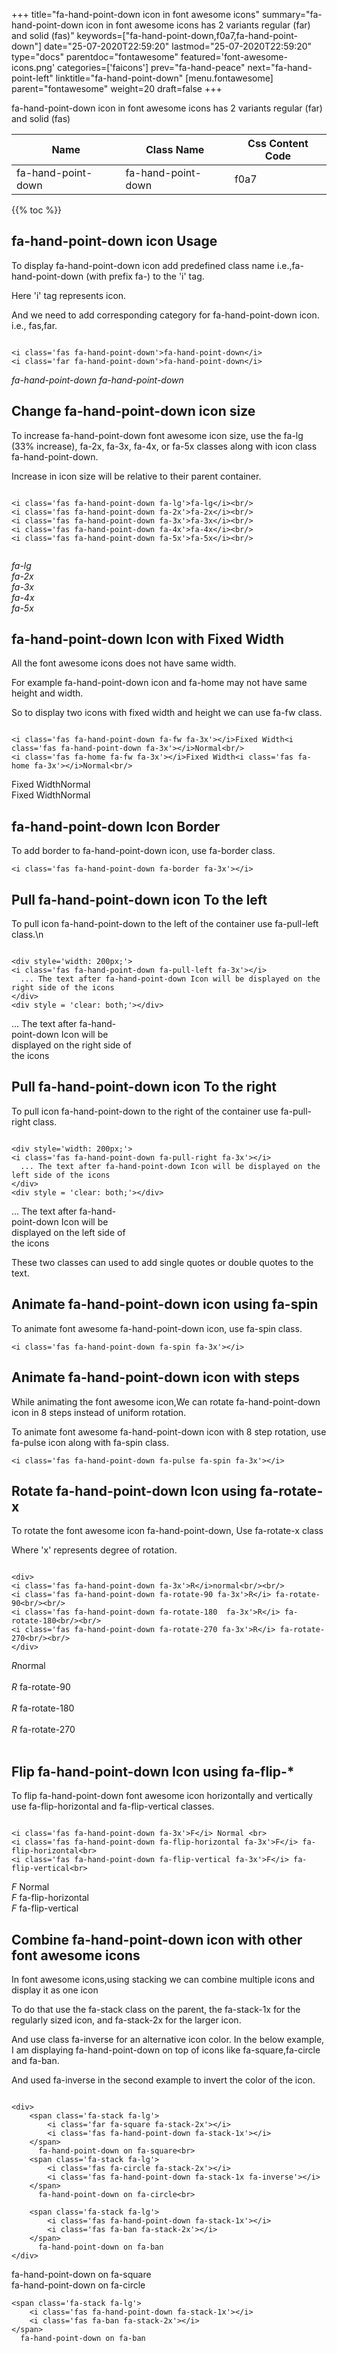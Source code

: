 +++
title="fa-hand-point-down icon in font awesome icons"
summary="fa-hand-point-down icon in font awesome icons has 2 variants regular (far) and solid (fas)"
keywords=["fa-hand-point-down,f0a7,fa-hand-point-down"]
date="25-07-2020T22:59:20"
lastmod="25-07-2020T22:59:20"
type="docs"
parentdoc="fontawesome"
featured='font-awesome-icons.png'
categories=['faicons']
prev="fa-hand-peace"
next="fa-hand-point-left"
linktitle="fa-hand-point-down"
[menu.fontawesome]
parent="fontawesome"
weight=20
draft=false
+++


fa-hand-point-down icon in font awesome icons has 2 variants regular (far) and solid (fas)

<div class='table-responsive'><table class='table'><thead><tr><th>Name</th><th>Class Name</th><th>Css Content Code</th></tr></thead><tbody><tr><td>fa-hand-point-down</td><td>fa-hand-point-down</td><td>f0a7</td></tr></tbody></table></div>


{{% toc %}}


## fa-hand-point-down icon Usage

To display fa-hand-point-down icon add predefined class name i.e.,fa-hand-point-down (with prefix fa-) to the 'i' tag.

Here 'i' tag represents icon.

And we need to add corresponding category for fa-hand-point-down icon. i.e., fas,far.


```

<i class='fas fa-hand-point-down'>fa-hand-point-down</i>
<i class='far fa-hand-point-down'>fa-hand-point-down</i>
```

<i class='fas fa-hand-point-down'>fa-hand-point-down</i>
<i class='far fa-hand-point-down'>fa-hand-point-down</i>




## Change fa-hand-point-down icon size
To increase fa-hand-point-down font awesome icon size, use the fa-lg (33% increase), fa-2x, fa-3x, fa-4x, or fa-5x classes along with icon class fa-hand-point-down.

Increase in icon size will be relative to their parent container. 

```

<i class='fas fa-hand-point-down fa-lg'>fa-lg</i><br/>
<i class='fas fa-hand-point-down fa-2x'>fa-2x</i><br/>
<i class='fas fa-hand-point-down fa-3x'>fa-3x</i><br/>
<i class='fas fa-hand-point-down fa-4x'>fa-4x</i><br/>
<i class='fas fa-hand-point-down fa-5x'>fa-5x</i><br/>
            
```

<i class='fas fa-hand-point-down fa-lg'>fa-lg</i><br/>
<i class='fas fa-hand-point-down fa-2x'>fa-2x</i><br/>
<i class='fas fa-hand-point-down fa-3x'>fa-3x</i><br/>
<i class='fas fa-hand-point-down fa-4x'>fa-4x</i><br/>
<i class='fas fa-hand-point-down fa-5x'>fa-5x</i><br/>
            



## fa-hand-point-down Icon with Fixed Width 

All the font awesome icons does not have same width.

For example fa-hand-point-down icon and fa-home may not have same height and width.

So to display two icons with fixed width and height we can use fa-fw class.


```

<i class='fas fa-hand-point-down fa-fw fa-3x'></i>Fixed Width<i class='fas fa-hand-point-down fa-3x'></i>Normal<br/>
<i class='fas fa-home fa-fw fa-3x'></i>Fixed Width<i class='fas fa-home fa-3x'></i>Normal<br/>
```

<i class='fas fa-hand-point-down fa-fw fa-3x'></i>Fixed Width<i class='fas fa-hand-point-down fa-3x'></i>Normal<br/>
<i class='fas fa-home fa-fw fa-3x'></i>Fixed Width<i class='fas fa-home fa-3x'></i>Normal<br/>



## fa-hand-point-down Icon Border 

To add border to fa-hand-point-down icon, use fa-border class.


```
<i class='fas fa-hand-point-down fa-border fa-3x'></i>

```
<i class='fas fa-hand-point-down fa-border fa-3x'></i>





## Pull fa-hand-point-down icon To the left

To pull icon fa-hand-point-down to the left of the container use fa-pull-left class.\n

```

<div style='width: 200px;'>
<i class='fas fa-hand-point-down fa-pull-left fa-3x'></i>
  ... The text after fa-hand-point-down Icon will be displayed on the right side of the icons
</div>
<div style = 'clear: both;'></div>
```

<div style='width: 200px;'>
<i class='fas fa-hand-point-down fa-pull-left fa-3x'></i>
  ... The text after fa-hand-point-down Icon will be displayed on the right side of the icons
</div>
<div style = 'clear: both;'></div>




## Pull fa-hand-point-down icon To the right
To pull icon fa-hand-point-down to the right of the container use fa-pull-right class.

```

<div style='width: 200px;'>
<i class='fas fa-hand-point-down fa-pull-right fa-3x'></i>
  ... The text after fa-hand-point-down Icon will be displayed on the left side of the icons
</div>
<div style = 'clear: both;'></div>
```

<div style='width: 200px;'>
<i class='fas fa-hand-point-down fa-pull-right fa-3x'></i>
  ... The text after fa-hand-point-down Icon will be displayed on the left side of the icons
</div>
<div style = 'clear: both;'></div>

These two classes can used to add single quotes or double quotes to the text.


## Animate fa-hand-point-down icon using fa-spin
To animate font awesome fa-hand-point-down icon, use fa-spin class.

```
<i class='fas fa-hand-point-down fa-spin fa-3x'></i>
```
<i class='fas fa-hand-point-down fa-spin fa-3x'></i>




## Animate fa-hand-point-down icon with steps
While animating the font awesome icon,We can rotate fa-hand-point-down icon in 8 steps instead of uniform rotation.

To animate font awesome fa-hand-point-down icon with 8 step rotation, use fa-pulse icon along with fa-spin class.


```
<i class='fas fa-hand-point-down fa-pulse fa-spin fa-3x'></i>

```
<i class='fas fa-hand-point-down fa-pulse fa-spin fa-3x'></i>





## Rotate fa-hand-point-down Icon using fa-rotate-x
To rotate the font awesome icon fa-hand-point-down, Use fa-rotate-x class

Where 'x' represents degree of rotation.


```

<div>
<i class='fas fa-hand-point-down fa-3x'>R</i>normal<br/><br/>
<i class='fas fa-hand-point-down fa-rotate-90 fa-3x'>R</i> fa-rotate-90<br/><br/> 
<i class='fas fa-hand-point-down fa-rotate-180  fa-3x'>R</i> fa-rotate-180<br/><br/> 
<i class='fas fa-hand-point-down fa-rotate-270 fa-3x'>R</i> fa-rotate-270<br/><br/>
</div>
```

<div>
<i class='fas fa-hand-point-down fa-3x'>R</i>normal<br/><br/>
<i class='fas fa-hand-point-down fa-rotate-90 fa-3x'>R</i> fa-rotate-90<br/><br/> 
<i class='fas fa-hand-point-down fa-rotate-180  fa-3x'>R</i> fa-rotate-180<br/><br/> 
<i class='fas fa-hand-point-down fa-rotate-270 fa-3x'>R</i> fa-rotate-270<br/><br/>
</div>




## Flip fa-hand-point-down Icon using fa-flip-*
To flip fa-hand-point-down font awesome icon horizontally and vertically use fa-flip-horizontal and fa-flip-vertical classes. 

```

<i class='fas fa-hand-point-down fa-3x'>F</i> Normal <br>
<i class='fas fa-hand-point-down fa-flip-horizontal fa-3x'>F</i> fa-flip-horizontal<br>
<i class='fas fa-hand-point-down fa-flip-vertical fa-3x'>F</i> fa-flip-vertical<br>
```

<i class='fas fa-hand-point-down fa-3x'>F</i> Normal <br>
<i class='fas fa-hand-point-down fa-flip-horizontal fa-3x'>F</i> fa-flip-horizontal<br>
<i class='fas fa-hand-point-down fa-flip-vertical fa-3x'>F</i> fa-flip-vertical<br>




## Combine fa-hand-point-down icon with other font awesome icons
In font awesome icons,using stacking we can combine multiple icons and display it as one icon 

To do that use the fa-stack class on the parent, the fa-stack-1x for the regularly sized icon, and fa-stack-2x for the larger icon.

And use class fa-inverse for an alternative icon color. 
In the below example, I am displaying fa-hand-point-down on top of icons like fa-square,fa-circle and fa-ban.

And used fa-inverse in the second example to invert the color of the icon.

```

<div>
    <span class='fa-stack fa-lg'>
        <i class='far fa-square fa-stack-2x'></i>
        <i class='fas fa-hand-point-down fa-stack-1x'></i>
    </span>
      fa-hand-point-down on fa-square<br>
    <span class='fa-stack fa-lg'>
        <i class='fas fa-circle fa-stack-2x'></i>
        <i class='fas fa-hand-point-down fa-stack-1x fa-inverse'></i>
    </span>
      fa-hand-point-down on fa-circle<br>

    <span class='fa-stack fa-lg'>
        <i class='fas fa-hand-point-down fa-stack-1x'></i>
        <i class='fas fa-ban fa-stack-2x'></i>
    </span>
      fa-hand-point-down on fa-ban
</div>
```

<div>
    <span class='fa-stack fa-lg'>
        <i class='far fa-square fa-stack-2x'></i>
        <i class='fas fa-hand-point-down fa-stack-1x'></i>
    </span>
      fa-hand-point-down on fa-square<br>
    <span class='fa-stack fa-lg'>
        <i class='fas fa-circle fa-stack-2x'></i>
        <i class='fas fa-hand-point-down fa-stack-1x fa-inverse'></i>
    </span>
      fa-hand-point-down on fa-circle<br>

    <span class='fa-stack fa-lg'>
        <i class='fas fa-hand-point-down fa-stack-1x'></i>
        <i class='fas fa-ban fa-stack-2x'></i>
    </span>
      fa-hand-point-down on fa-ban
</div>






